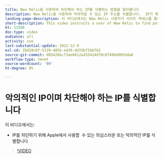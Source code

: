 ```yaml
---
title: New Relic을 사용하여 차단해야 하는 IP를 식별하는 방법을 알아봅니다
description: New Relic을 사용하여 악의적일 수 있는 IP 주소를 식별합니다.  IP가 확인되면 이 IP가 앱의 액세스를 차단하기 위해 백그라운드에서 사용됩니다
landing-page-description: 이 비디오에서는 New Relic 사용자가 사이트 액세스를 통해 차단해야 할 수 있는 잠재적인 IP 주소를 찾도록 지시합니다.
short-description: This video instructs a user of New Relic to find potential IP addresses that may need to be blocked form accessing the site.
kt: 11566
doc-type: video
audience: all
activity: use
last-substantial-update: 2022-12-9
exl-id: 2bd28c6f-5139-485b-a439-dd7dbf2b6f62
source-git-commit: d85426bcf3ae0412a433414d70c874964905dda0
workflow-type: tm+mt
source-wordcount: '99'
ht-degree: 0%

---
```


# 악의적인 IP이며 차단해야 하는 IP를 식별합니다

이 비디오에서는:

- IP를 차단하기 위해 Apple에서 사용할 &#x200B; 수 있는 의심스러운 또는 악의적인 IP를 식별합니다

>[!VIDEO](https://video.tv.adobe.com/v/3412088?quality=12&learn=on)
